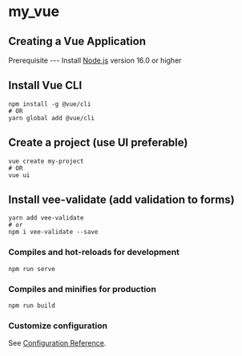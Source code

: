 # my_vue

## Creating a Vue Application
Prerequisite --- Install [Node.js](https://nodejs.org/en/) version 16.0 or higher

## Install Vue CLI
```
npm install -g @vue/cli
# OR
yarn global add @vue/cli
```
## Create a project (use UI preferable)
```
vue create my-project
# OR
vue ui
```
## Install vee-validate (add validation to forms)
```
yarn add vee-validate
# or
npm i vee-validate --save
```

### Compiles and hot-reloads for development
```
npm run serve
```

### Compiles and minifies for production
```
npm run build
```

### Customize configuration
See [Configuration Reference](https://cli.vuejs.org/config/).
